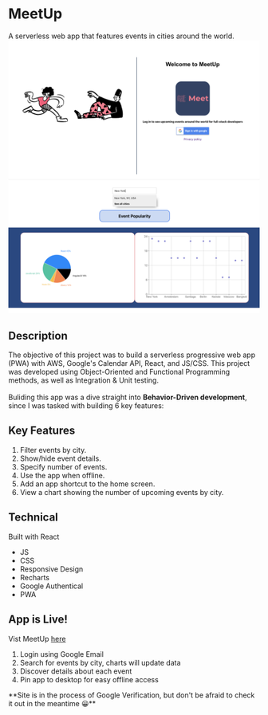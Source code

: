 # MeetUp
A serverless web app that features events in cities around the world. 
<img src='https://github.com/lekolawole/Portfolio-Website/blob/main/img/meet-home.png?raw=true' alt='Homepage' width='600'/>
<br />
<img src='https://github.com/lekolawole/Portfolio-Website/blob/main/img/meet-search.png?raw=true' alt='Search-screen' width='600' />

## Description 
The objective of this project was to build a serverless progressive web app (PWA) with AWS, Google's Calendar API, React, and JS/CSS. This project was developed using Object-Oriented and Functional Programming methods, as well as Integration & Unit testing.
<br />
<br />
Buliding this app was a dive straight into **Behavior-Driven development**, since I was tasked with building 6 key features:
<br />

## Key Features
<ol>
  <li>Filter events by city.</li>
  <li>Show/hide event details.</li>
  <li>Specify number of events.</li>
  <li>Use the app when offline.</li>
  <li>Add an app shortcut to the home screen.</li>
  <li>View a chart showing the number of upcoming events by city.</li>
</ol>

## Technical 
Built with React
<ul>
  <li>JS</li>
  <li>CSS</li>
  <li>Responsive Design</li>
  <li>Recharts</li>
  <li>Google Authentical</li>
  <li>PWA</li>
</ul>

## App is Live!
Vist MeetUp <a href='https://lekolawole.github.io/meetup/'>here</a>
<ol>
  <li>Login using Google Email</li>
  <li>Search for events by city, charts will update data</li>
  <li>Discover details about each event</li>
  <li>Pin app to desktop for easy offline access</li>
</ol>
**Site is in the process of Google Verification, but don't be afraid to check it out in the meantime 😀**

